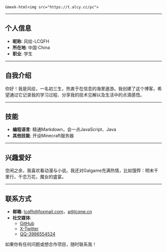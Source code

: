 `Gmeek-html<img src="https://t.alcy.cc/pc">`

---

## 个人信息

- **昵称**: 风绘-LCQFH
- **所在地**: 中国·China
- **职业**: 学生

---

## 自我介绍

你好！我是风绘，一名初三生，热衷于在信息的海里遨游。我创建了这个博客，希望通过它记录我的学习过程、分享我的技术见解以及生活中的点滴感悟。

---

## 技能

- **编程语言**: 精通Markdown，会一点JavaScript、Java
- **其他技能**: 开设Minecraft服务器

---

## 兴趣爱好

空闲之余，我喜欢看动漫与小说。我还对Galgame充满热情，比如饿殍：明末千里行，千恋万花，魔女的盛宴。

---

## 联系方式

- **邮箱**: lcqfh@foxmail.com，a@lcqne.cn
- **社交媒体**:
  - [GitHub](https://github.com/LCQFH)  
  - [X-Twitter](https://x.com/LCQFH) 
  - [QQ-3986554524](https://qm.qq.com/q/JYRsGXzpiG) 

如果你有任何问题或想合作项目，随时联系我！
